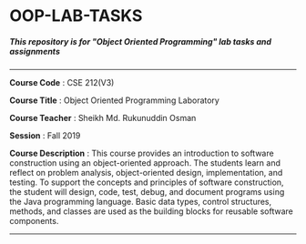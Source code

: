 # OOP-LAB-TASKS

##### This repository is for "Object Oriented Programming" lab tasks and assignments
---

**Course Code** : CSE 212(V3)

**Course Title** : Object Oriented Programming Laboratory

**Course Teacher** : Sheikh Md. Rukunuddin Osman

**Session** : Fall 2019

**Course Description** : This course provides an introduction to software construction using an object-oriented approach. The students learn and reflect on problem analysis, object-oriented design, implementation, and testing. To support the concepts and principles of software construction, the student will design, code, test, debug, and document programs using the Java programming language. Basic data types, control structures, methods, and classes are used as the building blocks for reusable software components. 

---
